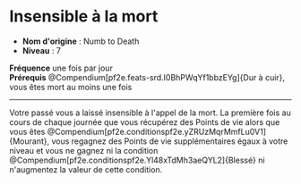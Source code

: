 # Insensible à la mort

 * **Nom d'origine** : Numb to Death
 * **Niveau** : 7


<p><span><strong>Fréquence</strong> une fois par jour<br><strong>Prérequis</strong> @Compendium[pf2e.feats-srd.I0BhPWqYf1bbzEYg]{Dur à cuir}, vous êtes mort au moins une fois<br></span></p>
<hr>
<p>Votre passé vous a laissé insensible à l'appel de la mort. La première fois au cours de chaque journée que vous récupérez des Points de vie alors que vous êtes  @Compendium[pf2e.conditionspf2e.yZRUzMqrMmfLu0V1]{Mourant}, vous regagnez des Points de vie supplémentaires égaux à votre niveau et vous ne gagnez ni la condition @Compendium[pf2e.conditionspf2e.Yl48xTdMh3aeQYL2]{Blessé} ni n'augmentez la valeur de cette condition.&nbsp;</p>